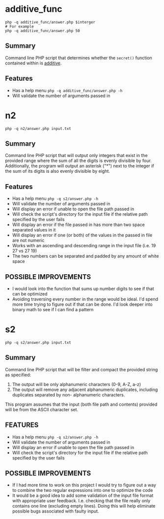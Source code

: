 additive_func
=============
```
php -q additive_func/answer.php $interger
# For example
php -q additive_func/answer.php 50
```

## Summary
Command line PHP script that determines whether the `secret()` function contained within is [additive](https://en.wikipedia.org/wiki/Additive_function).

## Features
* Has a help menu `php -q additive_func/answer.php -h`
* Will validate the number of arguments passed in

n2
==
`php -q n2/answer.php input.txt`

## Summary
Command line PHP script that will output only integers that exist in the provided range
where the sum of all the digits is evenly divisible by four. Additionally, the program will output an asterisk ("*")
next to the integer if the sum of its digits is also evenly divisible by eight.

## Features
* Has a help menu `php -q s2/answer.php -h`
* Will validate the number of arguments passed in
* Will display an error if unable to open the file path passed in
* Will check the script's directory for the input file if the relative path specified by the user fails
* Will display an error if the file passed in has more than two space separated values in it
* Will display an error if one (or both) of the values in the passed in file are not numeric
* Works with an ascending and descending range in the input file (i.e. 19 27 vs 27 19)
* The two numbers can be separated and padded by any amount of white space

## POSSIBLE IMPROVEMENTS
* I would look into the function that sums up number digits to see if that can be optimized
* Avoiding traversing every number in the range would be ideal.  I'd spend more time trying to figure out if that can be done.  I'd look deeper into binary math to see if I can find a pattern

s2
==
`php -q s2/answer.php input.txt`

## Summary
Command line PHP script that will be filter and compact the provided string as specified:
1) The output will be only alphanumeric characters (0-9, A-Z, a-z)
2) The output will remove any adjacent alphanumeric duplicates,
including duplicates separated by non- alphanumeric characters.

This program assumes that the input (both file path and contents) provided
will be from the ASCII character set.

## FEATURES
* Has a help menu `php -q s2/answer.php -h`
* Will validate the number of arguments passed in
* Will display an error if unable to open the file path passed in
* Will check the script's directory for the input file if the relative path specified by the user fails

## POSSIBLE IMPROVEMENTS
* If I had more time to work on this project I would try to figure out a way to combine the two regular expressions into one to optimize the code
* It would be a good idea to add some validation of the input file format with appropriate user feedback.  I.e. checking that the file really only contains one line (excluding empty lines).  Doing this will help eliminate possible bugs associated with faulty input.